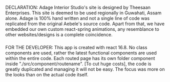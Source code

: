 DECLARATION: Adage Interior Studio's site is designed by Theesaan Enterprises. This site is deemed to be used regionally in Guwahati, Assam alone. Adage is 100% hand written and not a single line of code was replicated from the original Aebele's source code. Apart from that, we have embedded our own custom react-spring animations, any resemblance to other websites/designs is a complete coincidence. 
###
FOR THE DEVELOPER: This app is created with react 16.8. No class components are used, rather the latest functional components are used within the entire code. Each routed page has its own folder component inside "./src/component/routename". [To cut huge costs], the code is greatly duplicated and managing it will not be easy. The focus was more on the looks than on the actual code itself.